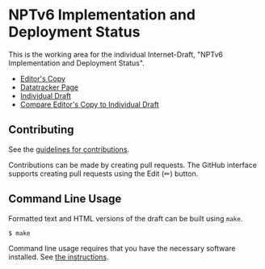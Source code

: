 # NPTv6 Implementation and Deployment Status

This is the working area for the individual Internet-Draft, "NPTv6 Implementation and Deployment Status".

* [Editor's Copy](https://buraglio.github.io/draft-buraglio-v6ops-nptv6-deployment-status/#go.draft-buraglio-v6ops-nptv6-dep[loyment-status].html)
* [Datatracker Page](https://datatracker.ietf.org/doc/draft-buraglio-v6ops-nptv6-deployment-status)
* [Individual Draft](https://datatracker.ietf.org/doc/html/draft-buraglio-v6ops-nptv6-deployment-status)
* [Compare Editor's Copy to Individual Draft](https://buraglio.github.io/draft-buraglio-v6ops-nptv6-deployment-status/#go.draft-buraglio-v6ops-nptv6-deployment-status.diff)


## Contributing

See the
[guidelines for contributions](https://github.com/buraglio/draft-buraglio-v6ops-nptv6-deployment-status/blob/main/CONTRIBUTING.md).

Contributions can be made by creating pull requests.
The GitHub interface supports creating pull requests using the Edit (✏) button.


## Command Line Usage

Formatted text and HTML versions of the draft can be built using `make`.

```sh
$ make
```

Command line usage requires that you have the necessary software installed.  See
[the instructions](https://github.com/martinthomson/i-d-template/blob/main/doc/SETUP.md).

